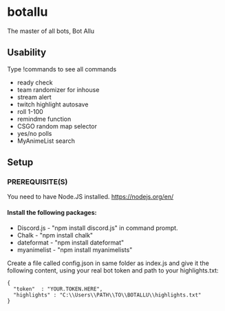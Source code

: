 # botallu
The master of all bots, Bot Allu
## Usability
Type !commands to see all commands
<ul>
  <li>ready check</li>
  <li>team randomizer for inhouse</li>
  <li>stream alert</li>
  <li>twitch highlight autosave</li>
  <li>roll 1-100</li>
  <li>remindme function</li>
  <li>CSGO random map selector</li>
  <li>yes/no polls</li>
  <li>MyAnimeList search</li>
</ul>

## Setup

### PREREQUISITE(S)
You need to have Node.JS installed. https://nodejs.org/en/
#### Install the following packages:
<ul>
  <li>Discord.js - "npm install discord.js" in command prompt.</li>
  <li>Chalk - "npm install chalk" </li>
  <li>dateformat - "npm install dateformat" </li>
  <li>myanimelist - "npm install myanimelists" </li>
</ul>

Create a file called config.json in same folder as index.js and give it the following content, using your real bot token and path to your highlights.txt:

```
{ 
  "token"  : "YOUR.TOKEN.HERE",
  "highlights" : "C:\\Users\\PATH\\TO\\BOTALLU\\highlights.txt"
}
```
